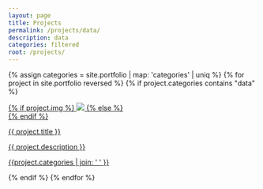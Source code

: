 ```yaml
---
layout: page
title: Projects
permalink: /projects/data/
description: data
categories: filtered
root: /projects/
---
```

{% assign categories =  site.portfolio | map: 'categories' | uniq %}
{% for project in site.portfolio reversed %}
    {% if project.categories contains "data" %}
<div class="project ">
    <div class="thumbnail">
        <a href="{{ site.baseurl }}{{ project.url }}">
        {% if project.img %}
        <img class="thumbnail" src="{{ site.baseurl }}{{ project.img }}"/>
        {% else %}
        <div class="thumbnail blankbox"></div>
        {% endif %}    
        <span>
            <p class="tile-title">{{ project.title }}</p>
            <p class="tile-text">{{ project.description }}</p>
            <p class="tile-tag">{{project.categories | join: ' ' }}</p>
        </span>
        </a>
    </div>
</div>
{% endif %}
{% endfor %}
